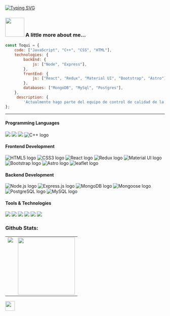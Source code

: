[![Typing SVG](https://readme-typing-svg.demolab.com?font=Fira+Code&weight=500&size=25&pause=1000&center=true&vCenter=true&width=435&lines=Hi%2C+I'm+Daniel+Toquica!++%F0%9F%9B%B0%F0%9F%93%A1)](https://git.io/typing-svg)

### <img src="https://media.giphy.com/media/T7Qx28nEdo9NK/giphy.gif" width="60"> A little more about me...  

```javascript
const Toqui = {
    code: ["JavaScript", "C++", "CSS", "HTML"],
    technologies: {
        backEnd: {
            js: ["Node", "Express"],
        },
        frontEnd: {
            js: ["React", "Redux", "Material UI", "Bootstrap", "Astro"]
        },
        databases: ["MongoDB", "MySql", "Postgres"],
    },
     description: {
        'Actualmente hago parte del equipo de control de calidad de la informacion en el IGAC'},
};
```
  
---
<h4>Programming Languages</h4>
<p>
  <img src="https://img.shields.io/badge/JavaScript-F7DF1E?style=for-the-badge&logo=javascript&logoColor=black">
    <img src="https://img.shields.io/badge/typescript-2f74c0?style=for-the-badge&logo=typescript&logoColor=black">
    <img src="https://img.shields.io/badge/python-F7DF1E?style=for-the-badge&logo=python&logoColor=black">
  <img src="https://img.shields.io/badge/-C++-00599C?style=for-the-badge&logo=c%2B%2B&logoColor=white" alt="C++ logo">

</p>

<h4>Frontend Development</h4>
<p>
<img src="https://img.shields.io/badge/HTML5-E34F26?style=for-the-badge&logo=html5&logoColor=white" alt="HTML5 logo">
<img src="https://img.shields.io/badge/CSS3-1572B6?style=for-the-badge&logo=css3&logoColor=white" alt="CSS3 logo">
<img src="https://img.shields.io/badge/React-61DAFB?style=for-the-badge&logo=react&logoColor=20232A" alt="React logo">
<img src="https://img.shields.io/badge/Redux-593D88?style=for-the-badge&logo=redux&logoColor=white" alt="Redux logo">
<img src="https://img.shields.io/badge/Material_UI-0081CB?style=for-the-badge&logo=material-ui&logoColor=white" alt="Material UI logo">
<img src="https://img.shields.io/badge/Bootstrap-8713F4?style=for-the-badge&logo=bootstrap&logoColor=white" alt="Bootstrap logo">
<img src="https://img.shields.io/badge/Astro-black?style=for-the-badge&logo=astro&logoColor=white" alt="Astro logo">
<img src="https://img.shields.io/badge/leaflet-2f74c0?style=for-the-badge&logo=leaflet&logoColor=green" alt="leaflet logo">

</p>

<h4>Backend Development</h4>
<p>
    <img src="https://img.shields.io/badge/Node.js-339933?style=for-the-badge&logo=nodedotjs&logoColor=white" alt="Node.js logo">
    <img src="https://img.shields.io/badge/Express.js-000000?style=for-the-badge&logo=express&logoColor=white" alt="Express.js logo">
    <img src="https://img.shields.io/badge/MongoDB-4EA94B?style=for-the-badge&logo=mongodb&logoColor=white" alt="MongoDB logo">
    <img src="https://img.shields.io/badge/Mongoose-00C58E?style=for-the-badge&logo=mongoose&logoColor=white" alt="Mongoose logo">
    <img src="https://img.shields.io/badge/PostgreSQL-336791?style=for-the-badge&logo=postgresql&logoColor=white" alt="PostgreSQL logo">
    <img src="https://img.shields.io/badge/MySQL-4479A1?style=for-the-badge&logo=mysql&logoColor=white" alt="MySQL logo">
</p>

<h4>Tools & Technologies</h4>
<p>
  <img src="https://img.shields.io/badge/Git-F05032?style=for-the-badge&logo=git&logoColor=white">
  <img src="https://img.shields.io/badge/GitHub-100000?style=for-the-badge&logo=github&logoColor=white">
  <img src="https://img.shields.io/badge/Postman-FF6C37?style=for-the-badge&logo=Postman&logoColor=white">
  <img src="https://img.shields.io/badge/Railway-131414?style=for-the-badge&logo=railway&logoColor=white">
  <img src="https://img.shields.io/badge/vercel-f4f4f4?style=for-the-badge&logo=vercel&logoColor=black">
    <img src="https://img.shields.io/badge/geoserver-96c73e?style=for-the-badge&logo=geoserver&logoColor=green">
</p>

  
### Github Stats:

<table>
  <tr>
    <td valign="top"><img src="https://github-readme-stats.vercel.app/api/top-langs/?username=ToquiNovic&layout=compact&theme=radical&card_width=450em)](https://github.com/babaquero07/ToquiNovic/github-readme-stats"/></td>
    <td valign="top"><img height="180em" src="https://github-readme-stats.vercel.app/api?username=ToquiNovic&show_icons=true&hide_border=true&&count_private=true&include_all_commits=true&theme=radical&hide_stars=false" /></td>
  </tr>
</table>

<img src="https://media.giphy.com/media/dvkFZr4VBBS6I/giphy.gif" width="30">
